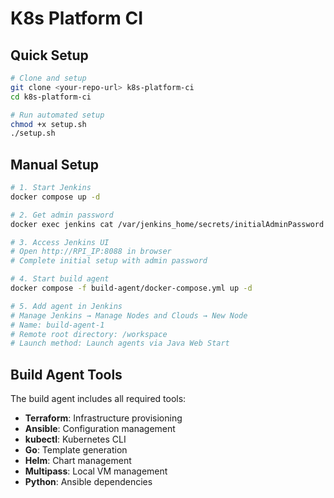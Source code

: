# K8s Platform CI

## Quick Setup

```bash
# Clone and setup
git clone <your-repo-url> k8s-platform-ci
cd k8s-platform-ci

# Run automated setup
chmod +x setup.sh
./setup.sh
```

## Manual Setup

```bash
# 1. Start Jenkins
docker compose up -d

# 2. Get admin password
docker exec jenkins cat /var/jenkins_home/secrets/initialAdminPassword

# 3. Access Jenkins UI
# Open http://RPI_IP:8088 in browser
# Complete initial setup with admin password

# 4. Start build agent
docker compose -f build-agent/docker-compose.yml up -d

# 5. Add agent in Jenkins
# Manage Jenkins → Manage Nodes and Clouds → New Node
# Name: build-agent-1
# Remote root directory: /workspace
# Launch method: Launch agents via Java Web Start
```

## Build Agent Tools

The build agent includes all required tools:

- **Terraform**: Infrastructure provisioning
- **Ansible**: Configuration management
- **kubectl**: Kubernetes CLI
- **Go**: Template generation
- **Helm**: Chart management
- **Multipass**: Local VM management
- **Python**: Ansible dependencies

```
